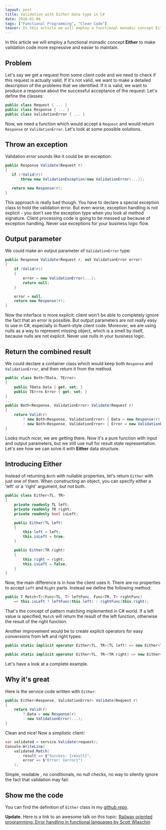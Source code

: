 ```yaml
---
layout: post
title: Validation with Either data type in C#
date: 2016-01-06
tags: ["Functional Programming", "Clean Code"]
teaser: In this article we will employ a functional monadic concept Either to make validation code more expressive and easier to maintain.
---
```


In this article we will employ a functional monadic concept **Either** to make validation
code more expressive and easier to maintain.

Problem
-------

Let's say we get a request from some client code and we need to check if this
request is actually valid. If it's not valid, we want to make a detailed description
of the problems that we identified. If it is valid, we want to produce a response
about the successful acceptance of the request. Let's define the classes:
``` cs
public class Request { ... }
public class Response { ... }
public class ValidationError { ... }
```

Now, we need a function which would accept a `Request` and would return `Response`
or `ValidationError`. Let's look at some possible solutions.

Throw an exception
------------------

Validation *error* sounds like it could be an exception:
``` cs
public Response Validate(Request r)
{
   if (!Valid(r))
       throw new ValidationException(new ValidationError(...));

   return new Response(r);
}
```

This approach is really bad though. You have to declare a special exception
class to hold the validation error. But even worse, exception handling is not
explicit - you don't see the exception type when you look at method signature.
Client processing code is going to be messed up because of exception handling.
Never use exceptions for your business logic flow.

Output parameter
----------------

We could make an output parameter of `ValidationError` type:
``` cs
public Response Validate(Request r, out ValidationError error)
{
    if (Valid(r))
    { 
        error = new ValidationError(...);
        return null;
    }

    error = null;
    return new Response(r);
}
```

Now the interface is more explicit: client won't be able to completely ignore
the fact that an error is possible. But output parameters are not really
easy to use in C#, especially in fluent-style client code. Moreover, we are
using nulls as a way to represent missing object, which is a smell by itself,
because nulls are not explicit. Never use nulls in your business logic.

Return the combined result
--------------------------

We could declare a container class which would keep both `Response` and 
`ValidationError`, and then return it from the method.

``` cs
public class Both<TData, TError>
{
    public TData Data { get; set; }
    public TErrro Error { get; set; }
}
...
public Both<Response, ValidationError> Validate(Request r)
{
    return Valid(r) 
        ? new Both<Response, ValidationError> { Data = new Response(r) }
        : new Both<Response, ValidationError> { Error = new ValidationError(...) };
}
```

Looks much nicer, we are getting there. Now it's a pure function with input
and output parameters, but we still use null for result state representation.
Let's see how we can solve it with **Either** data structure.

Introducing Either
------------------
Instead of returning `Both` with nullable properties, let's return `Either` 
with just one of them. When constructing an object, you can specify either
a 'left' or a 'right' argument, but not both.

``` cs
public class Either<TL, TR>
{
    private readonly TL left;
    private readonly TR right;
    private readonly bool isLeft;

    public Either(TL left)
    {
        this.left = left;
        this.isLeft = true;
    }

    public Either(TR right)
    {
        this.right = right;
        this.isLeft = false;
    }
}
```

Now, the main difference is in how the client uses it. There are no properties
to accept `Left` and `Right` parts. Instead we define the following method:

``` cs
public T Match<T>(Func<TL, T> leftFunc, Func<TR, T> rightFunc)
    => this.isLeft ? leftFunc(this.left) : rightFunc(this.right);
```

That's the concept of pattern matching implemented in C# world. If a left value 
is specified, `Match` will return the result of the left function, otherwise the result
of the right function.

Another improvement would be to create explicit operators for easy conversions
from left and right types:

``` cs
public static implicit operator Either<TL, TR>(TL left) => new Either<TL, TR>(left);

public static implicit operator Either<TL, TR>(TR right) => new Either<TL, TR>(right);
```

Let's have a look at a complete example.

Why it's great
--------------

Here is the service code written with `Either`:

``` cs
public Either<Response, ValidationError> Validate(Request r)
{
    return Valid(r) 
        ? Data = new Response(r)
        : new ValidationError(...);
}
```

Clean and nice! Now a simplistic client:

``` cs
var validated = service.Validate(request);
Console.WriteLine(
    validated.Match(
        result => $"Success: {result}",
        error => $"Error: {error}")
    );
```

Simple, readable , no conditionals, no null checks, no way to silently ignore the fact that
validation may fail.

Show me the code
----------------

You can find the definition of `Either` class in my [github repo](https://github.com/mikhailshilkov/mikhailio-samples/blob/master/Either%7BTL%2CTR%7D.cs).

**Update.** Here is a link to an awesome talk on this topic: 
[Railway oriented programming: Error handling in functional languages by Scott Wlaschin](https://vimeo.com/113707214)

